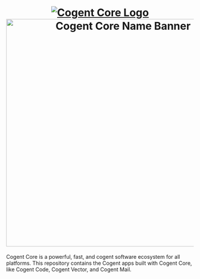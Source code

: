 <h1 align="center">
    <a href="https://cogentcore.org/core">
        <img alt="Cogent Core Logo" src="https://raw.githubusercontent.com/cogentcore/core/main/icon.svg"><br>
        <img alt="Cogent Core Name Banner" width="612" src="https://raw.githubusercontent.com/cogentcore/core/main/name.svg">
    </a>
</h1>

Cogent Core is a powerful, fast, and cogent software ecosystem for all platforms. This repository contains the Cogent apps built with Cogent Core, like Cogent Code, Cogent Vector, and Cogent Mail.
